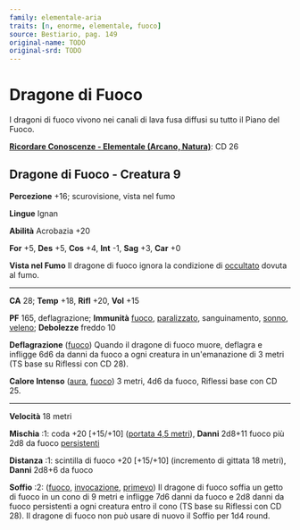 ```yaml
---
family: elementale-aria
traits: [n, enorme, elementale, fuoco]
source: Bestiario, pag. 149
original-name: TODO
original-srd: TODO
---
```


# Dragone di Fuoco

I dragoni di fuoco vivono nei canali di lava fusa diffusi su tutto il Piano del
Fuoco.

**[Ricordare Conoscenze - Elementale (Arcano, Natura)](/azioni/abilita/ricordare-conoscenze)**:
CD 26

## Dragone di Fuoco - Creatura 9

**Percezione** +16; scurovisione, vista nel fumo

**Lingue** Ignan

**Abilità** Acrobazia +20

**For** +5, **Des** +5, **Cos** +4, **Int** -1, **Sag** +3, **Car** +0

**Vista nel Fumo** Il dragone di fuoco ignora la condizione di
[occultato](/condizioni/occultato) dovuta al fumo.

---

**CA** 28; **Temp** +18, **Rifl** +20, **Vol** +15

**PF** 165, deflagrazione; **Immunità** [fuoco](/tratti/fuoco),
[paralizzato](/condizioni/paralizzato), sanguinamento, [sonno](/tratti/sonno),
[veleno](/tratti/veleno); **Debolezze** freddo 10

**Deflagrazione** ([fuoco](/tratti/fuoco)) Quando il dragone di fuoco muore,
deflagra e infligge 6d6 da danni da fuoco a ogni creatura in un'emanazione di 3
metri (TS base su Riflessi con CD 28).

**Calore Intenso** ([aura](/tratti/aura), [fuoco](/tratti/fuoco)) 3 metri, 4d6
da fuoco, Riflessi base con CD 25.

---

**Velocità** 18 metri

**Mischia** :1: coda +20 \[+15/+10] ([portata 4,5 metri](/tratti/portata)),
**Danni** 2d8+11 fuoco più 2d8 da fuoco
[persistenti](/condizioni/danno-persistente)

**Distanza** :1: scintilla di fuoco +20 \[+15/+10] (incremento di gittata 18
metri), **Danni** 2d8+6 da fuoco

**Soffio** :2: ([fuoco](/tratti/fuoco), [invocazione](/tratti/invocazione),
[primevo](/tratti/primevo)) Il dragone di fuoco soffia un getto di fuoco in un
cono di 9 metri e infligge 7d6 danni da fuoco e 2d8 danni da fuoco persistenti a
ogni creatura entro il cono (TS base su Riflessi con CD 28). Il dragone di fuoco
non può usare di nuovo il Soffio per 1d4 round.
